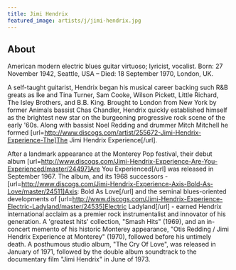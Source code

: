 ```yaml
---
title: Jimi Hendrix
featured_image: artists/j/jimi-hendrix.jpg
---
```

## About

American modern electric blues guitar virtuoso; lyricist, vocalist.
Born: 27 November 1942, Seattle, USA – Died: 18 September 1970, London, UK.

A  self-taught guitarist, Hendrix began his musical career backing such R&B greats as Ike and Tina Turner, Sam Cooke, Wilson Pickett, Little Richard, The Isley Brothers, and B.B. King. Brought to London from New York by former Animals bassist Chas Chandler, Hendrix quickly established himself as the brightest new star on the burgeoning progressive rock scene of the early '60s. Along with bassist Noel Redding and drummer Mitch Mitchell he formed [url=http://www.discogs.com/artist/255672-Jimi-Hendrix-Experience-The]The Jimi Hendrix Experience[/url].

After a landmark appearance at the Monterey Pop festival, their debut album [url=http://www.discogs.com/Jimi-Hendrix-Experience-Are-You-Experienced/master/24497]Are You Experienced[/url] was released in September 1967. The album, and its 1968 successors - [url=http://www.discogs.com/Jimi-Hendrix-Experience-Axis-Bold-As-Love/master/24511]Axis: Bold As Love[/url] and the seminal blues-oriented developments of [url=http://www.discogs.com/Jimi-Hendrix-Experience-Electric-Ladyland/master/24535]Electric Ladyland[/url] - earned Hendrix international acclaim as a premier rock instrumentalist and innovator of his generation. A 'greatest hits' collection, "Smash Hits" (1969), and an in-concert memento of his historic Monterey appearance, "Otis Redding / Jimi Hendrix Experience at Monterey" (1970), followed before his untimely death. A posthumous studio album, "The Cry Of Love", was released in January of 1971, followed by the double album soundtrack to the documentary film "Jimi Hendrix" in June of 1973.

